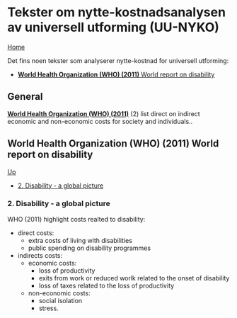 # Tekster om nytte-kostnadsanalysen av universell utforming (UU-NYKO)

[Home](./README.md)

Det fins noen tekster som analyserer nytte-kostnad for universell utforming:
* [__World Health Organization (WHO) (2011)__ World report on disability](#world-health-organization-who-2011-world-report-on-disability)

## General

[__World Health Organization (WHO) (2011)__](#world-health-organization-who-2011-world-report-on-disability) (2) list direct on indirect economic and non-economic costs for society and individuals.. 

## World Health Organization (WHO) (2011) World report on disability 

[Up](#tekster-om-nytte-kostnadsanalysen-av-universell-utforming-uu-nyko)

* [2. Disability - a global picture](#2-disability-a-global-picture)

### 2. Disability - a global picture

WHO (2011) highlight costs realted to disability:
* direct costs:
   * extra costs of living with disabilities
   * public spending on disability programmes
* indirects costs:
   * economic costs:
     * loss of productivity
     * exits from work or reduced worlk related to the onset of disability
     * loss of taxes related to the loss of productivity
   * non-economic costs:
      * social isolation
      * stress. 
